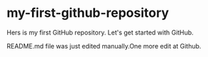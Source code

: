 # my-first-github-repository
Hers is my first GitHub repository. Let's get started with GitHub. 

README.md file was just edited  manually.One more edit at Github.
